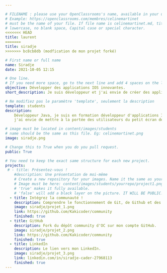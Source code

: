 ```yaml
---

# FILENAME : please use your OpenClassrooms's name, available in your url.
# Example: https://openclassrooms.com/membres/celinemartinet
# must be the name of your file. If file name is celinemartinet.md, title is celinemartinet.
# lowercase, no blank space, Capital case or special character.
<<<<<<< HEAD
title: laurent
=======
title: siradje
>>>>>>> bc8cb8db (modfication de mon projet forké)

# First name or full name
name: Siradje
date: 2021-10-05 12:15

# One line.
# If you need more space, go to the next line and add 4 spaces on the left, as in 'description'.
objective: Développer des applications IOS innovantes.
short_description: Je suis développeur et j'ai envie de créer des applications IOS. 

# Ne modifiez pas le paramètre 'template', seulement la description
template: students
description:
    Développeur Java, je suis en formation développeur d'applications IOS,
    j'ai envie de mettre à la portée des utilisateurs du petit écran des solutions innovantes.

# image must be located in content/images/students
# name should be the same as this file. Eg: celinemartinet.png
image: siradje.png

# Change this to True when you do you pull request.
public: True

# You need to keep the exact same structure for each new project.
projects:
 # - title: Présentez-vous !
    #description: Une présentation de moi-même
    # Create a new repository for your images. Name it the same as your nickname and profile picture.
    # Image must be here: content/images/students/yourrepo/project1.png
    # 'true' makes it fully available.
    # 'false' will add a black layer on the picture. IT WILL BE PUBLIC!
  - title: Intégrez la communauté !
    description: Comprendre le fonctionnement de Git, de Github et des pull requests. 
    image: siradje/projet_1.png
    link: https://github.com/Kakicoder/community
    finished: true
  - title: GitHub
    description: Fork du dépôt community d'OC sur mon compte GitHub. 
    image: siradje/projet_2.png
    link: https://github.com/Kakicoder/community
    finished: true
  - title: LinkedIn
    description: Le lien vers mon LinkedIn. 
    image: siradje/projet_3.png
    link: linkedin.com/in/siradje-cader-27968113
    finished: true
---
```


